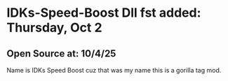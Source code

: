 # IDKs-Speed-Boost Dll fst added: Thursday, Oct 2
## Open Source at: 10/4/25
Name is IDKs Speed Boost cuz that was my name this is a gorilla tag mod.
